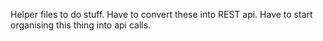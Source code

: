 Helper files to do stuff. Have to convert these into REST api.  Have to start organising this thing into api calls.
